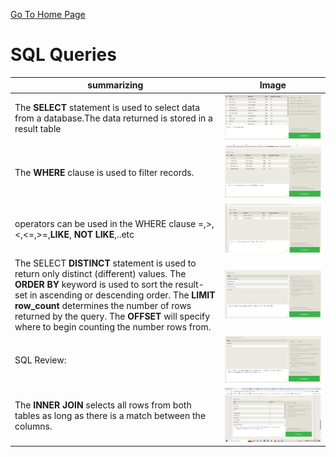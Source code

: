 [Go To Home Page ](./READEME.md)
# SQL Queries 
 
| summarizing  | Image |
|---|---|
|The **SELECT** statement is used to select data from a database.The data returned is stored in a result table  | ![Exercise 1 ](./images/exercise1.png) |
| The **WHERE** clause is used to filter records.  | ![Exercise 2 ](./images/2.png) |
|operators can be used in the WHERE clause =,>,<,<=,>=,**LIKE**, **NOT LIKE**,..etc | ![ Exercise 3 ](./images/exercise3.png) |
| The SELECT **DISTINCT** statement is used to return only distinct (different) values. The **ORDER BY** keyword is used to sort the result-set in ascending or descending order. The **LIMIT row_count** determines the number of rows returned by the query. The **OFFSET** will specify where to begin counting the number rows from.| ![Exercise 4 ](./images/4.png) |
| SQL Review:   | ![Review 1 ](./images/5.png)  |
| The **INNER JOIN** selects all rows from both tables as long as there is a match between the columns.   | ![Exercise 6 ](./images/6.png)  |